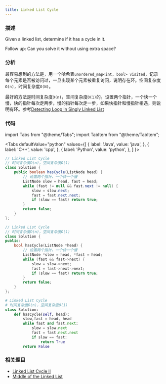 ```yaml
---
title: Linked List Cycle
---
```


### 描述

Given a linked list, determine if it has a cycle in it.

Follow up:
Can you solve it without using extra space?

### 分析

最容易想到的方法是，用一个哈希表`unordered_map<int, bool> visited`，记录每个元素是否被访问过，一旦出现某个元素被重复访问，说明存在环。空间复杂度`O(n)`，时间复杂度`O(N)`。

最好的方法是时间复杂度`O(n)`，空间复杂度`O(1)`的。设置两个指针，一个快一个慢，快的指针每次走两步，慢的指针每次走一步，如果快指针和慢指针相遇，则说明有环。参考[Detecting Loop in Singly Linked List](http://leetcode.com/2010/09/detecting-loop-in-singly-linked-list.html)


### 代码

import Tabs from "@theme/Tabs";
import TabItem from "@theme/TabItem";

<Tabs
defaultValue="python"
values={[
{ label: 'Java', value: 'java', },
{ label: 'C++', value: 'cpp', },
{ label: 'Python', value: 'python', },
]
}>
<TabItem value="java">

```java
// Linked List Cycle
// 时间复杂度O(n)，空间复杂度O(1)
class Solution {
    public boolean hasCycle(ListNode head) {
        // 设置两个指针，一个快一个慢
        ListNode slow = head, fast = head;
        while (fast != null && fast.next != null) {
            slow = slow.next;
            fast = fast.next.next;
            if (slow == fast) return true;
        }
        return false;
    }
};
```

</TabItem>
<TabItem value="cpp">

```cpp
// Linked List Cycle
// 时间复杂度O(n)，空间复杂度O(1)
class Solution {
public:
    bool hasCycle(ListNode *head) {
        // 设置两个指针，一个快一个慢
        ListNode *slow = head, *fast = head;
        while (fast && fast->next) {
            slow = slow->next;
            fast = fast->next->next;
            if (slow == fast) return true;
        }
        return false;
    }
};
```

</TabItem>
<TabItem value="python">

```python
# Linked List Cycle
# 时间复杂度O(n)，空间复杂度O(1)
class Solution:
    def hasCycle(self, head):
        slow,fast = head, head
        while fast and fast.next:
            slow = slow.next
            fast = fast.next.next
            if slow == fast:
                return True
        return False
```

</TabItem>
</Tabs>

### 相关题目

- [Linked List Cycle II](linked-list-cycle-ii.md)
- [Middle of the Linked List](middle-of-the-linked-list.md)
